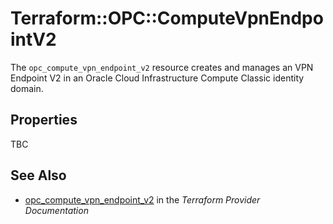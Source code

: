 # Terraform::OPC::ComputeVpnEndpointV2

The ``opc_compute_vpn_endpoint_v2`` resource creates and manages an VPN Endpoint V2 in an Oracle Cloud Infrastructure Compute Classic identity domain.

## Properties

TBC

## See Also

* [opc_compute_vpn_endpoint_v2](https://www.terraform.io/docs/providers/opc/r/compute_vpn_endpoint_v2.html) in the _Terraform Provider Documentation_